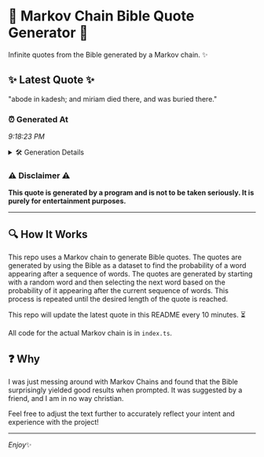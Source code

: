 # 📖 Markov Chain Bible Quote Generator 📖

Infinite quotes from the Bible generated by a Markov chain. ✨

## ✨ Latest Quote ✨
"abode in kadesh; and miriam died there, and was buried there."

### ⏰ Generated At
*9:18:23 PM*

<details>
    <summary>🛠️ Generation Details</summary>
    <p>
        <strong>🌱 Seed:</strong> abode<br>
        <strong>🔄 Iterations:</strong> 10<br>
        <strong>📜 Context History:</strong><br>[ abode ]: in<br>[ abode, in ]: kadesh;<br>[ abode, in, kadesh; ]: and<br>[ abode, in, kadesh;, and ]: miriam<br>[ abode, in, kadesh;, and, miriam ]: died<br>[ abode, in, kadesh;, and, miriam, died ]: there,<br>[ in, kadesh;, and, miriam, died, there, ]: and<br>[ kadesh;, and, miriam, died, there,, and ]: was<br>[ and, miriam, died, there,, and, was ]: buried<br>[ miriam, died, there,, and, was, buried ]: there.<br>
    </p>
</details>

### ⚠️ Disclaimer ⚠️
**This quote is generated by a program and is not to be taken seriously. It is purely for entertainment purposes.**

---

## 🔍 How It Works

This repo uses a Markov chain to generate Bible quotes. The quotes are generated by using the Bible as a dataset to find the probability of a word appearing after a sequence of words. The quotes are generated by starting with a random word and then selecting the next word based on the probability of it appearing after the current sequence of words. This process is repeated until the desired length of the quote is reached.

This repo will update the latest quote in this README every 10 minutes. ⏳

All code for the actual Markov chain is in `index.ts`.

## ❓ Why

I was just messing around with Markov Chains and found that the Bible surprisingly yielded good results when prompted. 
It was suggested by a friend, and I am in no way christian.

Feel free to adjust the text further to accurately reflect your intent and experience with the project!

---

*Enjoy*✨
